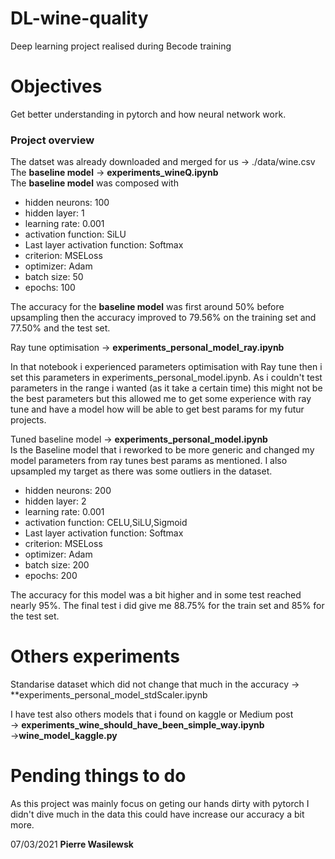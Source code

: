 # DL-wine-quality
Deep learning project realised during Becode training

# Objectives
Get better understanding in pytorch and how neural network work.

### Project overview

The datset was already downloaded and merged for us -> ./data/wine.csv  
The **baseline model** -> **experiments_wineQ.ipynb**  
The **baseline model** was composed with 
- hidden neurons: 100
- hidden layer: 1 
- learning rate: 0.001
- activation function: SiLU
- Last layer activation function: Softmax
- criterion: MSELoss
- optimizer: Adam
- batch size: 50
- epochs: 100

The accuracy for the **baseline model** was first around 50% before upsampling then the accuracy improved to 79.56% on the training set and 77.50% and the test set.

Ray tune optimisation -> **experiments_personal_model_ray.ipynb**

In that notebook i experienced parameters optimisation with Ray tune then i set this parameters in experiments_personal_model.ipynb.
As i couldn't test parameters in the range i wanted (as it take a certain time) this might not be the best parameters but this allowed me to get some experience with ray tune and have a model how will be able to get best params for my futur projects.    

Tuned baseline model -> **experiments_personal_model.ipynb**  
Is the Baseline model that i reworked to be more generic and changed my model parameters from ray tunes best params as mentioned. I also upsampled my target as there was some outliers in the dataset.

- hidden neurons: 200
- hidden layer: 2 
- learning rate: 0.001
- activation function: CELU,SiLU,Sigmoid
- Last layer activation function: Softmax
- criterion: MSELoss
- optimizer: Adam
- batch size: 200
- epochs: 200

The accuracy for this model was a bit higher and in some test reached nearly 95%. The final test i did give me 88.75% for the train set and 85% for the test set.

# Others experiments  
 Standarise dataset which did not change that much in the accuracy -> **experiments_personal_model_stdScaler.ipynb

I have test also others models that i found on kaggle or Medium post  
-> **experiments_wine_should_have_been_simple_way.ipynb**  
->**wine_model_kaggle.py**  

# Pending things to do
As this project was mainly focus on geting our hands dirty with pytorch I didn't dive much in the data this could have increase our accuracy a bit more. 

07/03/2021 **Pierre Wasilewsk**
